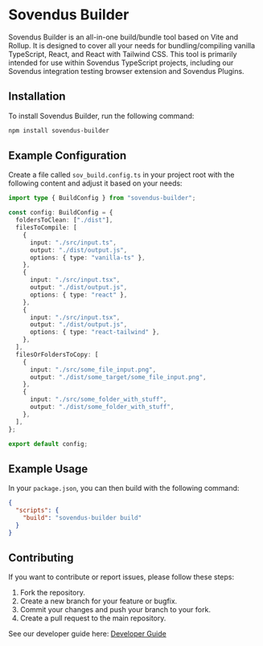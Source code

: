# Sovendus Builder

Sovendus Builder is an all-in-one build/bundle tool based on Vite and Rollup. It is designed to cover all your needs for bundling/compiling vanilla TypeScript, React, and React with Tailwind CSS. This tool is primarily intended for use within Sovendus TypeScript projects, including our Sovendus integration testing browser extension and Sovendus Plugins.

## Installation

To install Sovendus Builder, run the following command:

```bash
npm install sovendus-builder
```

## Example Configuration

Create a file called `sov_build.config.ts` in your project root with the following content and adjust it based on your needs:

```ts
import type { BuildConfig } from "sovendus-builder";

const config: BuildConfig = {
  foldersToClean: ["./dist"],
  filesToCompile: [
    {
      input: "./src/input.ts",
      output: "./dist/output.js",
      options: { type: "vanilla-ts" },
    },
    {
      input: "./src/input.tsx",
      output: "./dist/output.js",
      options: { type: "react" },
    },
    {
      input: "./src/input.tsx",
      output: "./dist/output.js",
      options: { type: "react-tailwind" },
    },
  ],
  filesOrFoldersToCopy: [
    {
      input: "./src/some_file_input.png",
      output: "./dist/some_target/some_file_input.png",
    },
    {
      input: "./src/some_folder_with_stuff",
      output: "./dist/some_folder_with_stuff",
    },
  ],
};

export default config;
```

## Example Usage

In your `package.json`, you can then build with the following command:

```json
{
  "scripts": {
    "build": "sovendus-builder build"
  }
}
```

## Contributing

If you want to contribute or report issues, please follow these steps:

1. Fork the repository.
2. Create a new branch for your feature or bugfix.
3. Commit your changes and push your branch to your fork.
4. Create a pull request to the main repository.

See our developer guide here: [Developer Guide](./readme-dev.md)
